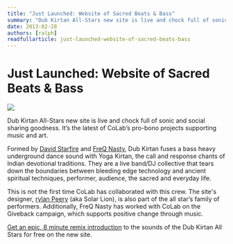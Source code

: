 ```yaml
---
title: "Just Launched: Website of Sacred Beats & Bass"
summary: "Dub Kirtan All-Stars new site is live and chock full of sonic and social sharing goodness. It’s the latest of CoLab’s prono projects supporting music and art."
date: 2013-02-28
authors: [ralph]
readfullarticle: just-launched-website-of-sacred-beats-bass
---
```


# Just Launched: Website of Sacred Beats & Bass

<a href="http://dubkirtan.com/"><img src="/assets/img/blog/2013-02-28.png" class="center-element"></a>

Dub Kirtan All-Stars new site is live and chock full of sonic and social sharing goodness. It’s the latest of CoLab’s pro-bono projects supporting music and art.

Formed by [David Starfire](http://davidstarfire.com/) and [FreQ Nasty](http://www.freqnasty.com/), Dub Kirtan fuses a bass heavy underground dance sound with Yoga Kirtan, the call and response chants of Indian devotional traditions. They are a live band/DJ collective that tears down the boundaries between bleeding edge technology and ancient spiritual techniques, performer, audience, the sacred and everyday life.

This is not the first time CoLab has collaborated with this crew. The site's designer, [rylan Peery](http://colab.coop/team) (aka Solar Lion), is also part of the all star’s family of performers. Additionally, FreQ Nasty has worked with CoLab on the Giveback campaign, which supports positive change through music.

[Get an epic, 8 minute remix introduction](http://dubkirtan.com/) to the sounds of the Dub Kirtan All Stars for free on the new site.
